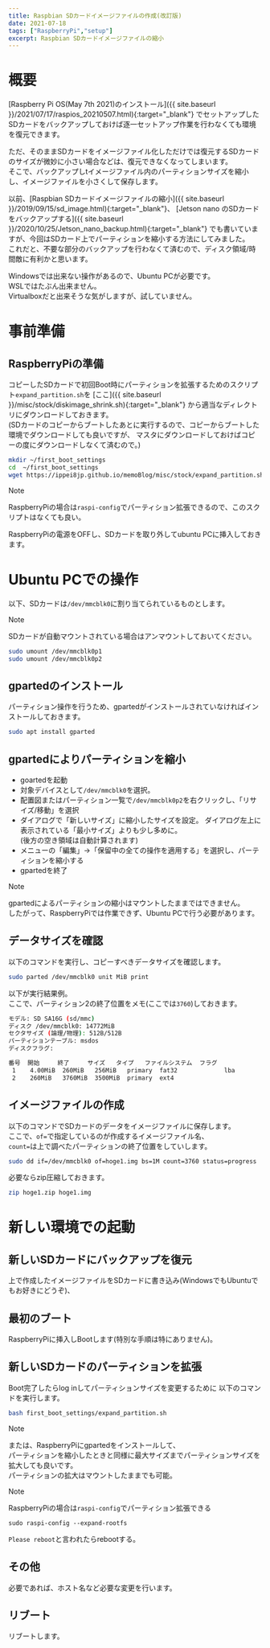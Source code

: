 ```yaml
---
title: Raspbian SDカードイメージファイルの作成(改訂版)
date: 2021-07-18
tags: ["RaspberryPi","setup"]
excerpt: Raspbian SDカードイメージファイルの縮小
---
```


# 概要
[Raspberry Pi OS(May 7th 2021)のインストール]({{ site.baseurl }}/2021/07/17/raspios_20210507.html){:target="_blank"} 
でセットアップしたSDカードをバックアップしておけば逐一セットアップ作業を行わなくても環境を復元できます。  

ただ、そのままSDカードをイメージファイル化しただけでは復元するSDカードのサイズが微妙に小さい場合などは、復元できなくなってしまいます。  
そこで、バックアップしtイメージファイル内のパーティションサイズを縮小し、イメージファイルを小さくして保存します。  

以前、[Raspbian SDカードイメージファイルの縮小]({{ site.baseurl }}/2019/09/15/sd_image.html){:target="_blank"}、
[Jetson nano のSDカードをバックアップする]({{ site.baseurl }}/2020/10/25/Jetson_nano_backup.html){:target="_blank"}
でも書いていますが、今回はSDカード上でパーティションを縮小する方法にしてみました。  
これだと、不要な部分のバックアップを行わなくて済むので、ディスク領域/時間敵に有利かと思います。  

Windowsでは出来ない操作があるので、Ubuntu PCが必要です。  
WSLではたぶん出来ません。  
Virtualboxだと出来そうな気がしますが、試していません。  

# 事前準備
## RaspberryPiの準備
コピーしたSDカードで初回Boot時にパーティションを拡張するためのスクリプト``expand_partition.sh``を
[ここ]({{ site.baseurl }}/misc/stock/diskimage_shrink.sh){:target="_blank"} 
から適当なディレクトリにダウンロードしておきます。  
(SDカードのコピーからブートしたあとに実行するので、コピーからブートした環境でダウンロードしても良いですが、
マスタにダウンロードしておけばコピーの度にダウンロードしなくて済むので。)  

```bash
mkdir ~/first_boot_settings
cd  ~/first_boot_settings
wget https://ippei8jp.github.io/memoBlog/misc/stock/expand_partition.sh
```

>[!NOTE]
> RaspberryPiの場合は``raspi-config``でパーティション拡張できるので、このスクリプトはなくても良い。  



RaspberryPiの電源をOFFし、SDカードを取り外してubuntu PCに挿入しておきます。  

# Ubuntu PCでの操作

以下、SDカードは``/dev/mmcblk0``に割り当てられているものとします。  

> [!NOTE]
> SDカードが自動マウントされている場合はアンマウントしておいてください。  
> ```bash
> sudo umount /dev/mmcblk0p1
> sudo umount /dev/mmcblk0p2
> ```

## gpartedのインストール
パーティション操作を行うため、gpartedがインストールされていなければインストールしておきます。  
```bash
sudo apt install gparted
```

## gpartedによりパーティションを縮小
- goartedを起動
- 対象デバイスとして``/dev/mmcblk0``を選択。  
- 配置図またはパーティション一覧で``/dev/mmcblk0p2``を右クリックし、「リサイズ/移動」を選択  
- ダイアログで「新しいサイズ」に縮小したサイズを設定。 ダイアログ左上に表示されている「最小サイズ」よりも少し多めに。  
  (後方の空き領域は自動計算されます)  
- メニューの「編集」→「保留中の全ての操作を適用する」を選択し、パーティションを縮小する
- gpartedを終了

> [!NOTE]
> gpartedによるパーティションの縮小はマウントしたままではできません。  
> したがって、RaspberryPiでは作業できず、Ubuntu PCで行う必要があります。

## データサイズを確認
以下のコマンドを実行し、コピーすべきデータサイズを確認します。  
```bash
sudo parted /dev/mmcblk0 unit MiB print
```
以下が実行結果例。  
ここで、パーティション2の終了位置をメモ(ここでは``3760``)しておきます。  

```bash
モデル: SD SA16G (sd/mmc)
ディスク /dev/mmcblk0: 14772MiB
セクタサイズ (論理/物理): 512B/512B
パーティションテーブル: msdos
ディスクフラグ: 

番号  開始     終了     サイズ   タイプ   ファイルシステム  フラグ
 1    4.00MiB  260MiB   256MiB   primary  fat32             lba
 2    260MiB   3760MiB  3500MiB  primary  ext4
```

## イメージファイルの作成
以下のコマンドでSDカードのデータをイメージファイルに保存します。  
ここで、``of=``で指定しているのが作成するイメージファイル名、  
``count=``は上で調べたパーティションの終了位置をしていします。  

```bash
sudo dd if=/dev/mmcblk0 of=hoge1.img bs=1M count=3760 status=progress
```

必要ならzip圧縮しておきます。  

```bash
zip hoge1.zip hoge1.img 
```

# 新しい環境での起動

## 新しいSDカードにバックアップを復元

上で作成したイメージファイルをSDカードに書き込み(WindowsでもUbuntuでもお好きにどうぞ)、


## 最初のブート
RaspberryPiに挿入しBootします(特別な手順は特にありません)。  

## 新しいSDカードのパーティションを拡張

Boot完了したらlog inしてパーティションサイズを変更するために
以下のコマンドを実行します。  

```bash
bash first_boot_settings/expand_partition.sh
```

> [!NOTE]
> または、RaspberryPiにgpartedをインストールして、  
> パーティションを縮小したときと同様に最大サイズまでパーティションサイズを拡大しても良いです。  
> パーティションの拡大はマウントしたままでも可能。  

>[!NOTE]
> RaspberryPiの場合は``raspi-config``でパーティション拡張できる
> ```
> sudo raspi-config --expand-rootfs  
> ```
> ``Please reboot``と言われたらrebootする。  



## その他
必要であれば、ホスト名など必要な変更を行います。  

## リブート
リブートします。  

